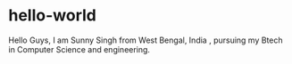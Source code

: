 # hello-world
Hello Guys,
I am Sunny Singh from West Bengal, India , pursuing my Btech in Computer Science and engineering.

